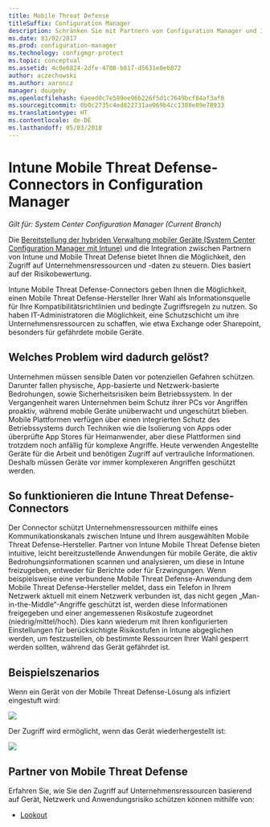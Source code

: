 ```yaml
---
title: Mobile Threat Defense
titleSuffix: Configuration Manager
description: Schränken Sie mit Partnern von Configuration Manager und Intune Mobile Threat Defense den Zugriff auf Unternehmensressourcen nach Geräte-, Netzwerk- und Anwendungsrisiko ein
ms.date: 03/02/2017
ms.prod: configuration-manager
ms.technology: configmgr-protect
ms.topic: conceptual
ms.assetid: 4c0e6824-2dfe-4700-b817-d5631e0eb872
author: aczechowski
ms.author: aaroncz
manager: dougeby
ms.openlocfilehash: 6aeed0c7e509ee96b226f5d1c7649bcf84af3af8
ms.sourcegitcommit: 0b0c2735c4ed822731ae069b4cc1380e89e78933
ms.translationtype: HT
ms.contentlocale: de-DE
ms.lasthandoff: 05/03/2018
---
```

# <a name="intune-mobile-threat-defense-connectors-in-configuration-manager"></a>Intune Mobile Threat Defense-Connectors in Configuration Manager

*Gilt für: System Center Configuration Manager (Current Branch)*

Die [Bereitstellung der hybriden Verwaltung mobiler Geräte (System Center Configuration Manager mit Intune)](https://docs.microsoft.com/sccm/mdm/understand/choose-between-standalone-intune-and-hybrid-mobile-device-management) und die Integration zwischen Partnern von Intune und Mobile Threat Defense bietet Ihnen die Möglichkeit, den Zugriff auf Unternehmensressourcen und -daten zu steuern. Dies basiert auf der Risikobewertung.

Intune Mobile Threat Defense-Connectors geben Ihnen die Möglichkeit, einen Mobile Threat Defense-Hersteller Ihrer Wahl als Informationsquelle für Ihre Kompatibilitätsrichtlinien und bedingte Zugriffsregeln zu nutzen. So haben IT-Administratoren die Möglichkeit, eine Schutzschicht um ihre Unternehmensressourcen zu schaffen, wie etwa Exchange oder Sharepoint, besonders für gefährdete mobile Geräte.

## <a name="what-problem-does-this-solve"></a>Welches Problem wird dadurch gelöst?

Unternehmen müssen sensible Daten vor potenziellen Gefahren schützen. Darunter fallen physische, App-basierte und Netzwerk-basierte Bedrohungen, sowie Sicherheitsrisiken beim Betriebssystem.
In der Vergangenheit waren Unternehmen beim Schutz ihrer PCs vor Angriffen proaktiv, während mobile Geräte unüberwacht und ungeschützt blieben. Mobile Plattformen verfügen über einen integrierten Schutz des Betriebssystems durch Techniken wie die Isolierung von Apps oder überprüfte App Stores für Heimanwender, aber diese Plattformen sind trotzdem noch anfällig für komplexe Angriffe. Heute verwenden Angestellte Geräte für die Arbeit und benötigen Zugriff auf vertrauliche Informationen. Deshalb müssen Geräte vor immer komplexeren Angriffen geschützt werden.

## <a name="how-the-intune-mobile-threat-defense-connectors-work"></a>So funktionieren die Intune Threat Defense-Connectors

Der Connector schützt Unternehmensressourcen mithilfe eines Kommunikationskanals zwischen Intune und Ihrem ausgewählten Mobile Threat Defense-Hersteller. Partner von Intune Mobile Threat Defense bieten intuitive, leicht bereitzustellende Anwendungen für mobile Geräte, die aktiv Bedrohungsinformationen scannen und analysieren, um diese in Intune freizugeben, entweder für Berichte oder für Erzwingungen. Wenn beispielsweise eine verbundene Mobile Threat Defense-Anwendung dem Mobile Threat Defense-Hersteller meldet, dass ein Telefon in Ihrem Netzwerk aktuell mit einem Netzwerk verbunden ist, das nicht gegen „Man-in-the-Middle“-Angriffe geschützt ist, werden diese Informationen freigegeben und einer angemessenen Risikostufe zugeordnet (niedrig/mittel/hoch). Dies kann wiederum mit Ihren konfigurierten Einstellungen für berücksichtigte Risikostufen in Intune abgeglichen werden, um festzustellen, ob bestimmte Ressourcen Ihrer Wahl gesperrt werden sollten, während das Gerät gefährdet ist.

## <a name="sample-scenarios"></a>Beispielszenarios

Wenn ein Gerät von der Mobile Threat Defense-Lösung als infiziert eingestuft wird:

![](http://i.imgur.com/Li1WUOU.png)

Der Zugriff wird ermöglicht, wenn das Gerät wiederhergestellt ist:

![](http://i.imgur.com/VCIwpdz.png)

## <a name="mobile-threat-defense-partners"></a>Partner von Mobile Threat Defense

Erfahren Sie, wie Sie den Zugriff auf Unternehmensressourcen basierend auf Gerät, Netzwerk und Anwendungsrisiko schützen können mithilfe von:

- [Lookout](https://docs.microsoft.com/sccm/protect/deploy-use/lookout-mobile-threat-defense-in-configuration-manager)

